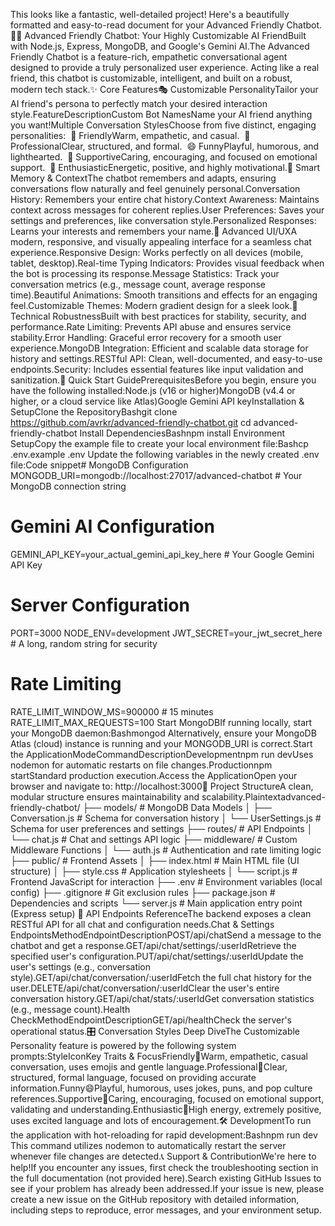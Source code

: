 This looks like a fantastic, well-detailed project! Here's a beautifully formatted and easy-to-read document for your Advanced Friendly Chatbot. 🤖🤖 Advanced Friendly Chatbot: Your Highly Customizable AI FriendBuilt with Node.js, Express, MongoDB, and Google's Gemini AI.The Advanced Friendly Chatbot is a feature-rich, empathetic conversational agent designed to provide a truly personalized user experience. Acting like a real friend, this chatbot is customizable, intelligent, and built on a robust, modern tech stack.✨ Core Features🎭 Customizable PersonalityTailor your AI friend's persona to perfectly match your desired interaction style.FeatureDescriptionCustom Bot NamesName your AI friend anything you want!Multiple Conversation StylesChoose from five distinct, engaging personalities:  🤗 FriendlyWarm, empathetic, and casual.  💼 ProfessionalClear, structured, and formal.  😄 FunnyPlayful, humorous, and lighthearted.  🌟 SupportiveCaring, encouraging, and focused on emotional support.  🎉 EnthusiasticEnergetic, positive, and highly motivational.💾 Smart Memory & ContextThe chatbot remembers and adapts, ensuring conversations flow naturally and feel genuinely personal.Conversation History: Remembers your entire chat history.Context Awareness: Maintains context across messages for coherent replies.User Preferences: Saves your settings and preferences, like conversation style.Personalized Responses: Learns your interests and remembers your name.🎨 Advanced UI/UXA modern, responsive, and visually appealing interface for a seamless chat experience.Responsive Design: Works perfectly on all devices (mobile, tablet, desktop).Real-time Typing Indicators: Provides visual feedback when the bot is processing its response.Message Statistics: Track your conversation metrics (e.g., message count, average response time).Beautiful Animations: Smooth transitions and effects for an engaging feel.Customizable Themes: Modern gradient design for a sleek look.🔧 Technical RobustnessBuilt with best practices for stability, security, and performance.Rate Limiting: Prevents API abuse and ensures service stability.Error Handling: Graceful error recovery for a smooth user experience.MongoDB Integration: Efficient and scalable data storage for history and settings.RESTful API: Clean, well-documented, and easy-to-use endpoints.Security: Includes essential features like input validation and sanitization.🚀 Quick Start GuidePrerequisitesBefore you begin, ensure you have the following installed:Node.js (v16 or higher)MongoDB (v4.4 or higher, or a cloud service like Atlas)Google Gemini API keyInstallation & SetupClone the RepositoryBashgit clone https://github.com/avrkr/advanced-friendly-chatbot.git
cd advanced-friendly-chatbot
Install DependenciesBashnpm install
Environment SetupCopy the example file to create your local environment file:Bashcp .env.example .env
Update the following variables in the newly created .env file:Code snippet# MongoDB Configuration
MONGODB_URI=mongodb://localhost:27017/advanced-chatbot # Your MongoDB connection string

# Gemini AI Configuration
GEMINI_API_KEY=your_actual_gemini_api_key_here # Your Google Gemini API Key

# Server Configuration
PORT=3000
NODE_ENV=development
JWT_SECRET=your_jwt_secret_here # A long, random string for security

# Rate Limiting
RATE_LIMIT_WINDOW_MS=900000 # 15 minutes
RATE_LIMIT_MAX_REQUESTS=100
Start MongoDBIf running locally, start your MongoDB daemon:Bashmongod
Alternatively, ensure your MongoDB Atlas (cloud) instance is running and your MONGODB_URI is correct.Start the ApplicationModeCommandDescriptionDevelopmentnpm run devUses nodemon for automatic restarts on file changes.Productionnpm startStandard production execution.Access the ApplicationOpen your browser and navigate to: http://localhost:3000📁 Project StructureA clean, modular structure ensures maintainability and scalability.Plaintextadvanced-friendly-chatbot/
├── models/                     # MongoDB Data Models
│   ├── Conversation.js         # Schema for conversation history
│   └── UserSettings.js         # Schema for user preferences and settings
├── routes/                     # API Endpoints
│   └── chat.js                 # Chat and settings API logic
├── middleware/                 # Custom Middleware Functions
│   └── auth.js                 # Authentication and rate limiting logic
├── public/                     # Frontend Assets
│   ├── index.html              # Main HTML file (UI structure)
│   ├── style.css               # Application stylesheets
│   └── script.js               # Frontend JavaScript for interaction
├── .env                        # Environment variables (local config)
├── .gitignore                  # Git exclusion rules
├── package.json                # Dependencies and scripts
└── server.js                   # Main application entry point (Express setup)
🔌 API Endpoints ReferenceThe backend exposes a clean RESTful API for all chat and configuration needs.Chat & Settings EndpointsMethodEndpointDescriptionPOST/api/chatSend a message to the chatbot and get a response.GET/api/chat/settings/:userIdRetrieve the specified user's configuration.PUT/api/chat/settings/:userIdUpdate the user's settings (e.g., conversation style).GET/api/chat/conversation/:userIdFetch the full chat history for the user.DELETE/api/chat/conversation/:userIdClear the user's entire conversation history.GET/api/chat/stats/:userIdGet conversation statistics (e.g., message count).Health CheckMethodEndpointDescriptionGET/api/healthCheck the server's operational status.🎛️ Conversation Styles Deep DiveThe Customizable Personality feature is powered by the following system prompts:StyleIconKey Traits & FocusFriendly🤗Warm, empathetic, casual conversation, uses emojis and gentle language.Professional💼Clear, structured, formal language, focused on providing accurate information.Funny😄Playful, humorous, uses jokes, puns, and pop culture references.Supportive🌟Caring, encouraging, focused on emotional support, validating and understanding.Enthusiastic🎉High energy, extremely positive, uses excited language and lots of encouragement.🛠️ DevelopmentTo run the application with hot-reloading for rapid development:Bashnpm run dev
This command utilizes nodemon to automatically restart the server whenever file changes are detected.📞 Support & ContributionWe're here to help!If you encounter any issues, first check the troubleshooting section in the full documentation (not provided here).Search existing GitHub Issues to see if your problem has already been addressed.If your issue is new, please create a new issue on the GitHub repository with detailed information, including steps to reproduce, error messages, and your environment setup.
